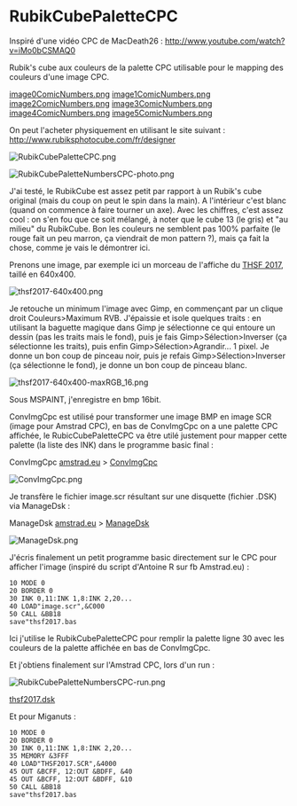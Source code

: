 # RubikCubePaletteCPC
Inspiré d'une vidéo CPC de MacDeath26 : http://www.youtube.com/watch?v=iMo0bCSMAQ0

Rubik's cube aux couleurs de la palette CPC utilisable pour le mapping des couleurs d'une image CPC.

[image0ComicNumbers.png](image0ComicNumbers.png)
[image1ComicNumbers.png](image1ComicNumbers.png)
[image2ComicNumbers.png](image2ComicNumbers.png)
[image3ComicNumbers.png](image3ComicNumbers.png)
[image4ComicNumbers.png](image4ComicNumbers.png)
[image5ComicNumbers.png](image5ComicNumbers.png)

On peut l'acheter physiquement en utilisant le site suivant : http://www.rubiksphotocube.com/fr/designer

![RubikCubePaletteCPC.png](RubikCubePaletteCPC.png)

![RubikCubePaletteNumbersCPC-photo.png](RubikCubePaletteNumbersCPC-photo.png)

J'ai testé, le RubikCube est assez petit par rapport à un Rubik's cube original (mais du coup on peut le spin dans la main). A l'intérieur c'est blanc (quand on commence à faire tourner un axe). Avec les chiffres, c'est assez cool : on s'en fou que ce soit mélangé, à noter que le cube 13 (le gris) et "au milieu" du RubikCube. Bon les couleurs ne semblent pas 100% parfaite (le rouge fait un peu marron, ça viendrait de mon pattern ?), mais ça fait la chose, comme je vais le démontrer ici.

Prenons une image, par exemple ici un morceau de l'affiche du [THSF 2017](http://www.thsf.net/), taillé en 640x400.

![thsf2017-640x400.png](thsf2017-640x400.png)

Je retouche un minimum l'image avec Gimp, en commençant par un clique droit Couleurs>Maximum RVB. J'épaissie et isole quelques traits : en utilisant la baguette magique dans Gimp je sélectionne ce qui entoure un dessin (pas les traits mais le fond), puis je fais Gimp>Sélection>Inverser (ça sélectionne les traits), puis enfin Gimp>Sélection>Agrandir... 1 pixel. Je donne un bon coup de pinceau noir, puis je refais Gimp>Sélection>Inverser (ça sélectionne le fond), je donne un bon coup de pinceau blanc.

![thsf2017-640x400-maxRGB_16.png](thsf2017-640x400-maxRGB_16.png)

Sous MSPAINT, j'enregistre en bmp 16bit.

ConvImgCpc est utilisé pour transformer une image BMP en image SCR (image pour Amstrad CPC), en bas de ConvImgCpc on a une palette CPC affichée, le RubicCubePaletteCPC va être utilé justement pour mapper cette palette (la liste des INK) dans le programme basic final :

ConvImgCpc [amstrad.eu](http://amstrad.eu/modules/TDMDownloads/) > [ConvImgCpc](http://amstrad.eu/modules/TDMDownloads/singlefile.php?cid=13&lid=186)

![ConvImgCpc.png](ConvImgCpc.png)

Je transfère le fichier image.scr résultant sur une disquette (fichier .DSK) via ManageDsk :

ManageDsk [amstrad.eu](http://amstrad.eu/modules/TDMDownloads/) > [ManageDsk](http://amstrad.eu/modules/TDMDownloads/singlefile.php?cid=13&lid=187)

![ManageDsk.png](ManageDsk.png)

J'écris finalement un petit programme basic directement sur le CPC pour afficher l'image (inspiré du script d'Antoine R sur fb Amstrad.eu) :
```
10 MODE 0
20 BORDER 0
30 INK 0,11:INK 1,8:INK 2,20...
40 LOAD"image.scr",&C000
50 CALL &BB18
save"thsf2017.bas
```
Ici j'utilise le RubikCubePaletteCPC pour remplir la palette ligne 30 avec les couleurs de la palette affichée en bas de ConvImgCpc.

Et j'obtiens finalement sur l'Amstrad CPC, lors d'un run :

![RubikCubePaletteNumbersCPC-run.png](RubikCubePaletteNumbersCPC-run.png)

[thsf2017.dsk](thsf2017.dsk)

Et pour Miganuts :
```
10 MODE 0
20 BORDER 0
30 INK 0,11:INK 1,8:INK 2,20...
35 MEMORY &3FFF
40 LOAD"THSF2017.SCR",&4000
45 OUT &BCFF, 12:OUT &BDFF, &40
45 OUT &BCFF, 12:OUT &BDFF, &10
50 CALL &BB18
save"thsf2017.bas
```
